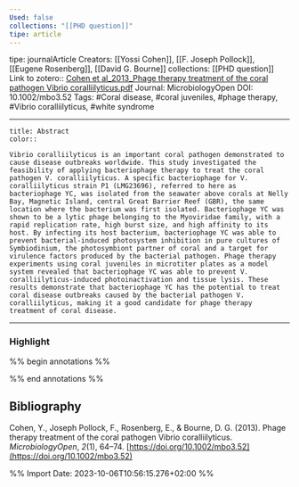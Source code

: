 ```yaml
---
Used: false
collections: "[[PHD question]]"
tipe: article
---
```

tipe: journalArticle
Creators: [[Yossi Cohen]], [[F. Joseph Pollock]], [[Eugene Rosenberg]], [[David G. Bourne]]
collections: [[PHD question]]
Link to zotero:: [Cohen et al_2013_Phage therapy treatment of the coral pathogen Vibrio coralliilyticus.pdf](zotero://select/library/items/PZFGRR53)
Journal: MicrobiologyOpen
DOI: 10.1002/mbo3.52
Tags: #Coral disease, #coral juveniles, #phage therapy, #Vibrio coralliilyticus, #white syndrome

---
```ad-note
title: Abstract
color:: 

Vibrio coralliilyticus is an important coral pathogen demonstrated to cause disease outbreaks worldwide. This study investigated the feasibility of applying bacteriophage therapy to treat the coral pathogen V. coralliilyticus. A specific bacteriophage for V. coralliilyticus strain P1 (LMG23696), referred to here as bacteriophage YC, was isolated from the seawater above corals at Nelly Bay, Magnetic Island, central Great Barrier Reef (GBR), the same location where the bacterium was first isolated. Bacteriophage YC was shown to be a lytic phage belonging to the Myoviridae family, with a rapid replication rate, high burst size, and high affinity to its host. By infecting its host bacterium, bacteriophage YC was able to prevent bacterial-induced photosystem inhibition in pure cultures of Symbiodinium, the photosymbiont partner of coral and a target for virulence factors produced by the bacterial pathogen. Phage therapy experiments using coral juveniles in microtiter plates as a model system revealed that bacteriophage YC was able to prevent V. coralliilyticus-induced photoinactivation and tissue lysis. These results demonstrate that bacteriophage YC has the potential to treat coral disease outbreaks caused by the bacterial pathogen V. coralliilyticus, making it a good candidate for phage therapy treatment of coral disease.

```

---
### Highlight

%% begin annotations %%

%% end annotations %%

## Bibliography

Cohen, Y., Joseph Pollock, F., Rosenberg, E., & Bourne, D. G. (2013). Phage therapy treatment of the coral pathogen Vibrio coralliilyticus. _MicrobiologyOpen_, _2_(1), 64–74. [https://doi.org/10.1002/mbo3.52](https://doi.org/10.1002/mbo3.52)

%% Import Date: 2023-10-06T10:56:15.276+02:00 %%
